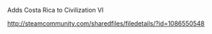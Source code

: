 Adds Costa Rica to Civilization VI

http://steamcommunity.com/sharedfiles/filedetails/?id=1086550548
